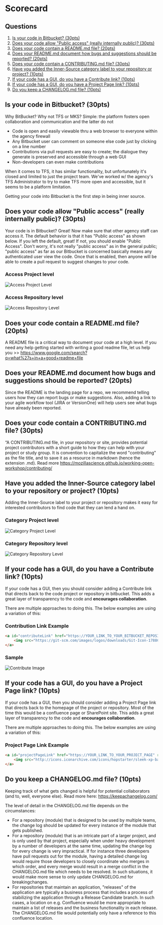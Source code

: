 # Scorecard

## Questions

1. [Is your code in Bitbucket? (30pts)](#code-in-Bitbucket)
2. [Does your code allow "Public access" (really internally public)? (30pts)](#public-access)
3. [Does your code contain a README.md file? (20pts)](#README-file)
4. [Does your README.md document how bugs and suggestions should be reported? (20pts)](#document-bugs-suggestions)
5. [Does your code contain a CONTRIBUTING.md file? (30pts)](#CONTRIBUTING-file)
6. [Have you added the Inner-Source category label to your repository or project? (10pts)](#category-label)
7. [If your code has a GUI, do you have a Contribute link? (10pts)](#contribute-link)
8. [If your code has a GUI, do you have a Project Page link? (10pts)](#project-page-link)
9. [Do you keep a CHANGELOG.md file? (10pts)](#CHANGELOG-file)

## <a name="code-in-Bitbucket"></a> Is your code in Bitbucket? (30pts)

Why BitBucket? Why not TFS or MKS? Simple: the platform fosters open collaboration and communication and the latter do not

* Code is open and easily viewable thru a web browser to everyone within the agency firewall
* Any Bitbucket user can comment on someone else code just by clicking on a line number
* Contributions via pull requests are easy to create; the dialogue they generate is preserved and accessible through a web GUI
* Non-developers can even make contributions

When it comes to TFS, it has similar functionality, but unfortunately it's closed and limited to just the project team. We've worked w/ the agency's TFS Administrator to try to make TFS more open and accessible, but it seems to be a platform limitation.

Getting your code into Bitbucket is the first step in being inner source.

## <a name="public-access"></a> Does your code allow "Public access" (really internally public)? (30pts)

Your code is in Bitbucket? Great! Now make sure that other agency staff can access it. The default behavior is that it has "Public access" as shown below. If you left the default, great! If not, you should enable "Public Access". Don't worry, it's not really "public access" as in the general public; "public access" as far as our Bitbucket is concerned basically means any authenticated user view the code. Once that is enabled, then anyone will be able to create a pull request to suggest changes to your code.

### Access Project level

![Access Project Level](./images/accessprojectlevel.png)

### Access Repository level

![Access Repository Level](./images/accessrepolevel.png)

## <a name="README-file"></a> Does your code contain a README.md file? (20pts)

A README file is a critical way to document your code at a high level. If you need any help getting started with writing a good readme file, let us help you >> <https://www.google.com/search?q=what%27s+in+a+good+readme+file>

## <a name="document-bugs-suggestions"></a> Does your README.md document how bugs and suggestions should be reported? (20pts)

Since the README is the landing page for a repo, we recommend telling users how they can report bugs or make suggestions. Also, adding a link to your agile workflow tool (JIRA or VersionOne) will help users see what bugs have already been reported.

## <a name="CONTRIBUTING-file"></a> Does your code contain a CONTRIBUTING.md file? (30pts)

“A CONTRIBUTING.md file, in your repository or site, provides potential project contributors with a short guide to how they can help with your project or study group. It is convention to capitalize the word "contributing" as the file title, and to save it as a resource in markdown (hence the extension .md). Read more <https://mozillascience.github.io/working-open-workshop/contributing/>

## <a name="category-label"></a> Have you added the Inner-Source category label to your repository or project? (10pts)

Adding the Inner-Source label to your project or repository makes it easy for interested contributors to find code that they can lend a hand on.

### Category Project level

![Category Project Level](./images/categoryprojectlevel.png)

### Category Repository level

![Category Repository Level](./images/categoryrepolevel.png)

## <a name="contribute-link"></a> If your code has a GUI, do you have a Contribute link? (10pts)

If your code has a GUI, then you should consider adding a Contribute link that directs back to the code project or repository in bitbucket. This adds a great layer of transparency to the code and **encourages collaboration**.

There are multiple approaches to doing this. The below examples are using a variation of this:

### Contribution Link Example

```html
<a id="contributeLink" href="https://YOUR_LINK_TO_YOUR_BITBUCKET_REPOSITORY" rel="contribute" target="_blank">
    <img src="https://git-scm.com/images/logos/downloads/Git-Icon-1788C.png" height="14" width="14" alt="git-logo"> Contribute
</a>
```

### Sample

![Contribute Image](./images/contributelink.png)

## <a name="project-page-link"></a> If your code has a GUI, do you have a Project Page link? (10pts)

If your code has a GUI, then you should consider adding a Project Page link that directs back to the homepage of the project or repository. Most of the time this would be a confluence page or SharePoint site. This adds a great layer of transparency to the code and **encourages collaboration**.

There are multiple approaches to doing this. The below examples are using a variation of this:

### Project Page Link Example

```html
<a id="projectPageLink" href="https://YOUR_LINK_TO_YOUR_PROJECT_PAGE" rel="projectPage" target="_blank">
    <img src="http://icons.iconarchive.com/icons/hopstarter/sleek-xp-basic/24/Folder-icon.png" height="14" width="14" alt="project-icon"> Project Page
</a>
```

## <a name="CHANGELOG-file"></a> Do you keep a CHANGELOG.md file? (10pts)

Keeping track of what gets changed is helpful for potential collaborators (and to, well, everyone else). Read more here: <https://keepachangelog.com/>

The level of detail in the CHANGELOG.md file depends on the circumstances:

* For a repository (module) that is designed to be used by multiple teams, the change log should be updated for every instance of the module that gets published.
* For a repository (module) that is an intricate part of a larger project, and is only used by that project, especially when under heavy development by a number of developers at the same time, updating the change log for every change is very impractical. If for instance three developers have pull requests out for the module, having a detailed change log would require those developers to closely coordinate who merges in which order, and every merge would result in a merge conflict in the CHANGELOG.md file which needs to be resolved. In such situations, it would make more sense to only update CHANGELOG.md for breakingchanges.
* For repositories that maintain an application, "releases" of the application are typically a business process that includes a process of stabilizing the application through a Release Candidate branch. In such cases, a location on e.g. Confluence would be more appropriate to maintain a list of releases and the business functionality in each release. The CHANGELOG.md file would potentially only have a reference to this confluence location.
